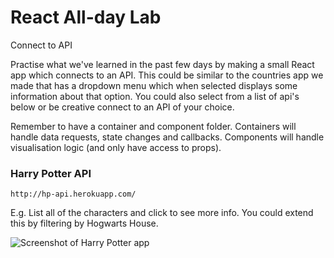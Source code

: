 # React All-day Lab

Connect to API

Practise what we've learned in the past few days by making a small React app which connects to an API. This could be similar to the countries app we made that has a dropdown menu which when selected displays some information about that option. You could also select from a list of api's below or be creative connect to an API of your choice.

Remember to have a container and component folder. Containers will handle data requests, state changes and callbacks. Components will handle visualisation logic (and only have access to props).

### Harry Potter API

`http://hp-api.herokuapp.com/`

E.g. List all of the characters and click to see more info. You could extend this by filtering by Hogwarts House.



![Screenshot of Harry Potter app]("https://user-images.githubusercontent.com/38946410/47796915-33581200-dd1d-11e8-9aed-f68b93e77d13.png")
